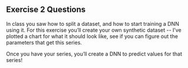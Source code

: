 ## Exercise 2 Questions

In class you saw how to split a dataset, and how to start training a DNN using it. For this exercise you’ll create your own synthetic dataset -- I’ve plotted a chart for what it should look like, see if you can figure out the parameters that get this series.

Once you have your series, you’ll create a DNN to predict values for that series!